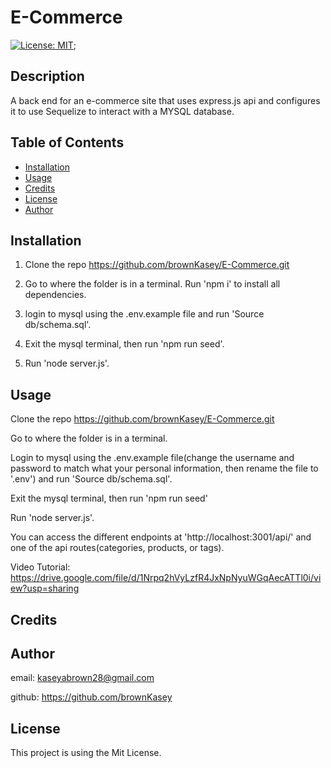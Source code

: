# E-Commerce

[![License: MIT](https://img.shields.io/badge/License-MIT-yellow.svg)](https://opensource.org/licenses/MIT);

## Description

A back end for an e-commerce site that uses express.js api and configures it to use Sequelize to interact with a MYSQL database.

## Table of Contents

- [Installation](#installation)
- [Usage](#usage)
- [Credits](#credits)
- [License](#license)
- [Author](#author)

## Installation

1. Clone the repo https://github.com/brownKasey/E-Commerce.git

2. Go to where the folder is in a terminal. Run 'npm i' to install all dependencies.

3. login to mysql using the .env.example file and run 'Source db/schema.sql'.

4. Exit the mysql terminal, then run 'npm run seed'.

5. Run 'node server.js'.

## Usage

Clone the repo https://github.com/brownKasey/E-Commerce.git

Go to where the folder is in a terminal.

Login to mysql using the .env.example file(change the username and password to match what your personal information, then rename the file to '.env') and run 'Source db/schema.sql'.

Exit the mysql terminal, then run 'npm run seed'

Run 'node server.js'.

You can access the different endpoints at 'http://localhost:3001/api/' and one of the api routes(categories, products, or tags).

Video Tutorial: https://drive.google.com/file/d/1Nrpq2hVyLzfR4JxNpNyuWGqAecATTl0i/view?usp=sharing

## Credits

## Author

email: kaseyabrown28@gmail.com

github: https://github.com/brownKasey

## License

This project is using the Mit License.
